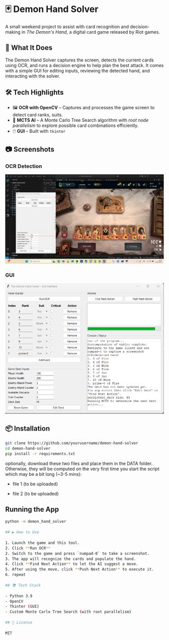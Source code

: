 # 🃏 Demon Hand Solver

A small weekend project to assist with card recognition and decision-making in *The Demon's Hand*, a digital card game released by Riot games. 

## 🧩 What It Does

The Demon Hand Solver captures the screen, detects the current cards using OCR, and runs a decision engine to help plan the best attack. It comes with a simple GUI for editing inputs, reviewing the detected hand, and interacting with the solver.

## 🛠️ Tech Highlights

- 🖼️ **OCR with OpenCV** – Captures and processes the game screen to detect card ranks, suits.
- 🧠 **MCTS AI** – A  Monte Carlo Tree Search algorithm with *root node parallelism* to explore possible card combinations efficiently.
- 🖱️ **GUI** – Built with `tkinter` 


## 📷 Screenshots

### OCR Detection
![OCR in Action](detected_values.png)

### GUI
![Game Screenshot](gui.png)

## 📦 Installation

```bash
git clone https://github.com/yourusername/demon-hand-solver
cd demon-hand-solver
pip install -r requirements.txt
```
optionally, download these two files and place them in the DATA folder. Otherwise, they will be computed on the very first time you start the script which may be a bit long (~3-5 mins):

* file 1 (to be uploaded) 

* file 2 (to be uploaded)
## Running the App

```bash
python -m demon_hand_solver

## ▶️ How to Use

1. Launch the game and this tool.
2. Click **Run OCR**
2. Switch to the game and press `numpad-0` to take a screenshot.
3. The app will recognize the cards and populate the hand.
4. Click **Find Next Action** to let the AI suggest a move.
5. After using the move, click **Push Next Action** to execute it.
6. repeat

## 📚 Tech Stack

- Python 3.9
- OpenCV 
- Tkinter (GUI)
- Custom Monte Carlo Tree Search (with root parallelism)

## 📝 License

MIT

